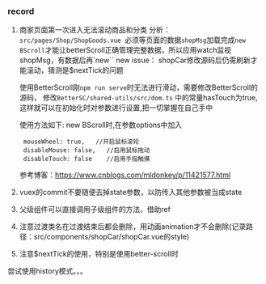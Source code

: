 ### record
1. 商家页面第一次进入无法滚动商品和分类 
    分析：`src/pages/Shop/ShopGoods.vue `必须等页面的数据`shopMsg`加载完成`new BScroll`才能让betterScroll正确管理完整数据，所以应用watch监视shopMsg，有数据后再`new``
    new issue： shopCar修改源码后仍需刷新才能滚动，猜测是$nextTick的问题
    <br>

   使用BetterScroll刚`npm run serve`时无法进行滑动，需要修改BetterScroll的源码，
      修改`BetterSC/shared-utils/src/dom.ts` 中的常量hasTouch为true, 
      这样就可以在初始化时对参数进行设置,把一切掌握在自己手中

      使用方法如下:
        new BScroll时,在参数options中加入

        mouseWheel: true,   //开启鼠标滚轮
        disableMouse: false,   //启用鼠标拖动
        disableTouch: false    //启用手指触摸
      参考博客：https://www.cnblogs.com/mldonkey/p/11421577.html

5. vuex的commit不要随便去掉state参数，以防传入其他参数被当成state

6. 父级组件可以直接调用子级组件的方法，借助ref

7. 注意过渡类名在过渡结束后都会删除，用动画animation才不会删除(记录路径：src/components/shopCar/shopCar.vue的style)

8. 注意$nextTick的使用，特别是使用better-scroll时

尝试使用history模式。。。
